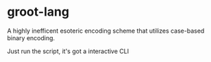 # groot-lang
A highly inefficent esoteric encoding scheme that utilizes case-based binary encoding. 

Just run the script, it's got a interactive CLI
